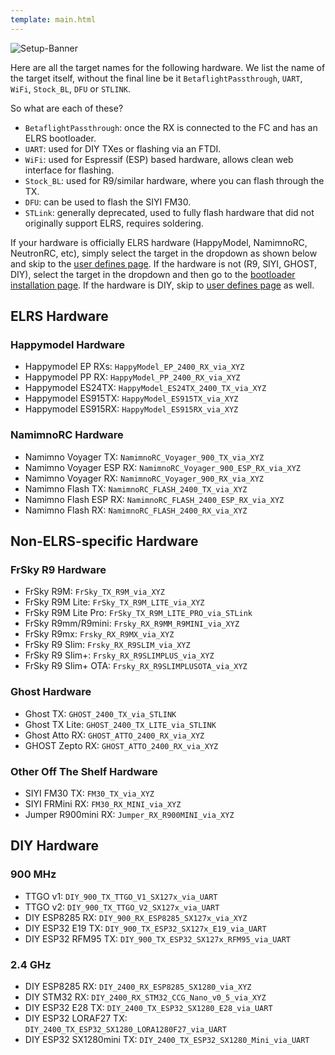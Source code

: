 ```yaml
---
template: main.html
---
```


![Setup-Banner](https://github.com/ExpressLRS/ExpressLRS-Hardware/raw/master/img/quick-start.png)

Here are all the target names for the following hardware. We list the name of the target itself, without the final line be it `BetaflightPassthrough`, `UART`, `WiFi`, `Stock_BL`, `DFU` or `STLINK`. 

So what are each of these?

- `BetaflightPassthrough`: once the RX is connected to the FC and has an ELRS bootloader.
- `UART`: used for DIY TXes or flashing via an FTDI.
- `WiFi`: used for Espressif (ESP) based hardware, allows clean web interface for flashing.
- `Stock_BL`: used for R9/similar hardware, where you can flash through the TX.
- `DFU`: can be used to flash the SIYI FM30.
- `STLink`: generally deprecated, used to fully flash hardware that did not originally support ELRS, requires soldering.

 If your hardware is officially ELRS hardware (HappyModel, NamimnoRC, NeutronRC, etc), simply select the target in the dropdown as shown below and skip to the <a href="/quick-start/user-defines/">user defines page</a>. If the hardware is not (R9, SIYI, GHOST, DIY), select the target in the dropdown and then go to the <a href="/quick-start/flashing-bootloader/">bootloader installation page</a>. If the hardware is DIY, skip to <a href="/quick-start/user-defines/">user defines page</a> as well.

## ELRS Hardware
### Happymodel Hardware
- Happymodel EP RXs: `HappyModel_EP_2400_RX_via_XYZ`
- Happymodel PP RX: `HappyModel_PP_2400_RX_via_XYZ`
- Happymodel ES24TX: `HappyModel_ES24TX_2400_TX_via_XYZ`
- Happymodel ES915TX: `HappyModel_ES915TX_via_XYZ`
- Happymodel ES915RX: `HappyModel_ES915RX_via_XYZ`

### NamimnoRC Hardware
- Namimno Voyager TX: `NamimnoRC_Voyager_900_TX_via_XYZ`
- Namimno Voyager ESP RX: `NamimnoRC_Voyager_900_ESP_RX_via_XYZ`
- Namimno Voyager RX: `NamimnoRC_Voyager_900_RX_via_XYZ`
- Namimno Flash TX: `NamimnoRC_FLASH_2400_TX_via_XYZ`
- Namimno Flash ESP RX: `NamimnoRC_FLASH_2400_ESP_RX_via_XYZ`
- Namimno Flash RX: `NamimnoRC_FLASH_2400_RX_via_XYZ`

## Non-ELRS-specific Hardware
### FrSky R9 Hardware
- FrSky R9M: `FrSky_TX_R9M_via_XYZ`
- FrSky R9M Lite: `FrSky_TX_R9M_LITE_via_XYZ`
- FrSky R9M Lite Pro: `FrSky_TX_R9M_LITE_PRO_via_STLink`
- FrSky R9mm/R9mini: `Frsky_RX_R9MM_R9MINI_via_XYZ`
- FrSky R9mx: `Frsky_RX_R9MX_via_XYZ`
- FrSky R9 Slim: `Frsky_RX_R9SLIM_via_XYZ`
- FrSky R9 Slim+: `Frsky_RX_R9SLIMPLUS_via_XYZ`
- FrSky R9 Slim+ OTA: `Frsky_RX_R9SLIMPLUSOTA_via_XYZ`

### Ghost Hardware
- Ghost TX: `GHOST_2400_TX_via_STLINK`
- Ghost TX Lite: `GHOST_2400_TX_LITE_via_STLINK`
- Ghost Atto RX: `GHOST_ATTO_2400_RX_via_XYZ`
- GHOST Zepto RX: `GHOST_ATTO_2400_RX_via_XYZ`

### Other Off The Shelf Hardware
- SIYI FM30 TX: `FM30_TX_via_XYZ`
- SIYI FRMini RX: `FM30_RX_MINI_via_XYZ`
- Jumper R900mini RX: `Jumper_RX_R900MINI_via_XYZ`

## DIY Hardware
### 900 MHz
- TTGO v1: `DIY_900_TX_TTGO_V1_SX127x_via_UART`
- TTGO v2: `DIY_900_TX_TTGO_V2_SX127x_via_UART`
- DIY ESP8285 RX: `DIY_900_RX_ESP8285_SX127x_via_XYZ`
- DIY ESP32 E19 TX: `DIY_900_TX_ESP32_SX127x_E19_via_UART`
- DIY ESP32 RFM95 TX: `DIY_900_TX_ESP32_SX127x_RFM95_via_UART`

### 2.4 GHz
- DIY ESP8285 RX: `DIY_2400_RX_ESP8285_SX1280_via_XYZ`
- DIY STM32 RX: `DIY_2400_RX_STM32_CCG_Nano_v0_5_via_XYZ`
- DIY ESP32 E28 TX: `DIY_2400_TX_ESP32_SX1280_E28_via_UART`
- DIY ESP32 LORAF27 TX: `DIY_2400_TX_ESP32_SX1280_LORA1280F27_via_UART`
- DIY ESP32 SX1280mini TX: `DIY_2400_TX_ESP32_SX1280_Mini_via_UART`
